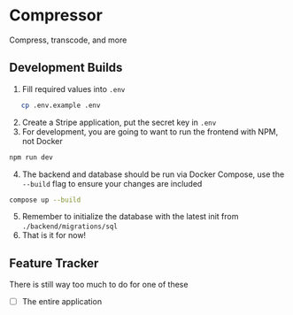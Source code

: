 # Compressor
Compress, transcode, and more

## Development Builds
1. Fill required values into `.env`
```bash
   cp .env.example .env
```
2. Create a Stripe application, put the secret key in `.env`
3. For development, you are going to want to run the frontend with NPM, not Docker
```bash
npm run dev
```
4. The backend and database should be run via Docker Compose, use the `--build` flag to ensure your changes are included
```bash
compose up --build
```
5. Remember to initialize the database with the latest init from `./backend/migrations/sql`
6. That is it for now!

## Feature Tracker
There is still way too much to do for one of these
- [ ] The entire application